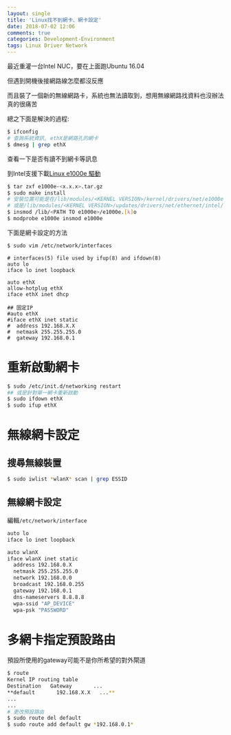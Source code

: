 ```yaml
---
layout: single
title: 'Linux找不到網卡、網卡設定'
date: 2018-07-02 12:06
comments: true
categories: Development-Environment
tags: Linux Driver Network
---
```

最近重灌一台Intel NUC，要在上面跑Ubuntu 16.04

但遇到開機後接網路線怎麼都沒反應

而且裝了一個新的無線網路卡，系統也無法讀取到，想用無線網路找資料也沒辦法真的很痛苦

總之下面是解決的過程:

```bash
$ ifconfig
# 查詢系統資訊, ethX是網路孔的網卡
$ dmesg | grep ethX
```

查看一下是否有讀不到網卡等訊息

到Intel支援下載[Linux e1000e 驅動](https://www.intel.com/content/www/us/en/support/articles/000005480/network-and-i-o/ethernet-products.html)

```bash
$ tar zxf e1000e-<x.x.x>.tar.gz
$ sudo make install
# 安裝位置可能是在/lib/modules/<KERNEL VERSION>/kernel/drivers/net/e1000e/e1000e.[k]o
# 或是/lib/modules/<KERNEL VERSION>/updates/drivers/net/ethernet/intel/e1000e/e1000e.[k]o
$ insmod /lib/<PATH TO e1000e>/e1000e.[k]o
$ modprobe e1000e insmod e1000e
```

下面是網卡設定的方法
```bash
$ sudo vim /etc/network/interfaces
```
```vim
# interfaces(5) file used by ifup(8) and ifdown(8)
auto lo
iface lo inet loopback

auto ethX
allow-hotplug ethX
iface ethX inet dhcp

## 固定IP
#auto ethX
#iface ethX inet static
#  address 192.168.X.X
#  netmask 255.255.255.0
#  gateway 192.168.0.1
```

# 重新啟動網卡
```bash
$ sudo /etc/init.d/networking restart
## 或是針對單一網卡重新啟動
$ sudo ifdown ethX
$ sudo ifup ethX
```

# 無線網卡設定
## 搜尋無線裝置
```bash
$ sudo iwlist *wlanX* scan | grep ESSID
```
## 無線網卡設定
編輯```/etc/network/interface```
```bash
auto lo
iface lo inet loopback

auto wlanX
iface wlanX inet static
  address 192.168.0.X
  netmask 255.255.255.0
  network 192.168.0.0
  broadcast 192.168.0.255
  gateway 192.168.0.1
  dns-nameservers 8.8.8.8
  wpa-ssid "AP_DEVICE"
  wpa-psk "PASSWORD"
```

# 多網卡指定預設路由
預設所使用的gateway可能不是你所希望的對外閘道
```bash
$ route
Kernel IP routing table
Destination   Gateway       ...
**default       192.168.X.X   ...**
...
...
# 更改預設路由
$ sudo route del default
$ sudo route add default gw *192.168.0.1*
```
